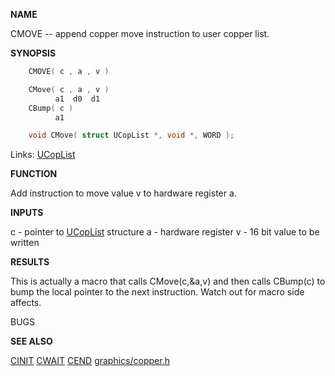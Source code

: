 
**NAME**

CMOVE -- append copper move instruction to user copper list.

**SYNOPSIS**

```c
    CMOVE( c , a , v )

    CMove( c , a , v )
          a1  d0  d1
    CBump( c )
          a1

    void CMove( struct UCopList *, void *, WORD );

```
Links: [UCopList](_00AD) 

**FUNCTION**

Add instruction to move value v to hardware register a.

**INPUTS**

c - pointer to [UCopList](_00AD) structure
a - hardware register
v - 16 bit value to be written

**RESULTS**

This is actually a macro that calls CMove(c,&#038;a,v)
and then calls CBump(c) to bump the local pointer
to the next instruction. Watch out for macro side affects.

BUGS

**SEE ALSO**

[CINIT](CINIT) [CWAIT](CWAIT) [CEND](CEND) [graphics/copper.h](_00AD)
